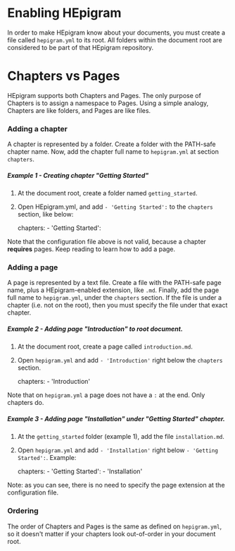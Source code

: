 # Enabling HEpigram

In order to make HEpigram know about your documents, you must create a file called `hepigram.yml` to its root. All folders within the document root are considered to be part of that HEpigram repository.

# Chapters vs Pages

HEpigram supports both Chapters and Pages. The only purpose of Chapters is to assign a namespace to Pages. Using a simple analogy, Chapters are like folders, and Pages are like files.

### Adding a chapter

A chapter is represented by a folder. Create a folder with the PATH-safe chapter name. Now, add the chapter full name to `hepigram.yml` at section `chapters`.

##### Example 1 - Creating chapter "Getting Started"

1. At the document root, create a folder named `getting_started`.
2. Open HEpigram.yml, and add `- 'Getting Started':` to the `chapters` section, like below:

    
    chapters:
        - 'Getting Started':

Note that the configuration file above is not valid, because a chapter **requires** pages. Keep reading to learn how to add a page.

### Adding a page

A page is represented by a text file. Create a file with the PATH-safe page name, plus a HEpigram-enabled extension, like `.md`. Finally, add the page full name to `hepigram.yml`, under the `chapters` section. If the file is under a chapter (i.e. not on the root), then you must specify the file under that exact chapter.

##### Example 2 - Adding page "Introduction" to root document.

1. At the document root, create a page called `introduction.md`.
2. Open `hepigram.yml` and add `- 'Introduction'` right below the `chapters` section.

    
    chapters:
        - 'Introduction'
        
Note that on `hepigram.yml` a page does not have a `:` at the end. Only chapters do.

##### Example 3 - Adding page "Installation" under "Getting Started" chapter.

1. At the `getting_started` folder (example 1), add the file `installation.md`.
2. Open `hepigram.yml` and add `- 'Installation'` right below `- 'Getting Started':`. Example:


    chapters:
        - 'Getting Started':
            - 'Installation'
            
        
Note: as you can see, there is no need to specify the page extension at the configuration file.

### Ordering

The order of Chapters and Pages is the same as defined on `hepigram.yml`, so it doesn't matter if your chapters look out-of-order in your document root.

